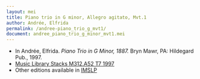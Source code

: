 ```yaml
---
layout: mei
title: Piano trio in G minor, Allegro agitato, Mvt.1
author: Andrée, Elfrida
permalink: /andree-piano_trio_g_mvt1/
document: andree_piano_trio_g_minor_mvt1.mei
---
```


- In Andrée, Elfrida. *Piano Trio in G Minor, 1887.* Bryn Mawr, PA: Hildegard Pub., 1997.
- <a href="https://tufts-primo.hosted.exlibrisgroup.com/permalink/f/bnf7qa/01TUN_ALMA2193046080003851" target="_blank">Music Library Stacks M312.A52 T7 1997   </a>
- Other editions available in <a href="https://imslp.org/wiki/Piano_Trio_No.2_in_G_minor_(Andr%C3%A9e%2C_Elfrida)" target="_blank">IMSLP</a>
